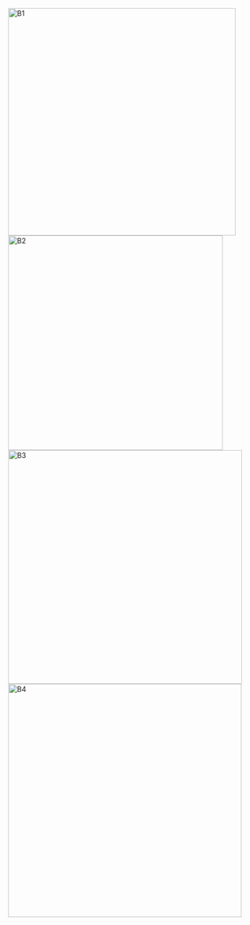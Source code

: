 <img width="461" alt="B1" src="https://github.com/DevMiser/Bird-Sweeper/assets/22980908/15910768-d445-4b28-bbc0-c1e417334ac8">
<img width="435" alt="B2" src="https://github.com/DevMiser/Bird-Sweeper/assets/22980908/8d12e547-520c-4618-9ecc-498dff620741">
<img width="474" alt="B3" src="https://github.com/DevMiser/Bird-Sweeper/assets/22980908/b4aa0aa2-eb2c-467d-b60f-04993fcee116">
<img width="473" alt="B4" src="https://github.com/DevMiser/Bird-Sweeper/assets/22980908/91b11b41-2cf4-4a85-afa8-b93ebed110c9">
